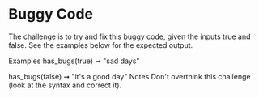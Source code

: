 # Buggy Code

The challenge is to try and fix this buggy code, given the inputs true and false. See the examples below for the expected output.

Examples
has_bugs(true) ➞ "sad days"

has_bugs(false) ➞ "it's a good day"
Notes
Don't overthink this challenge (look at the syntax and correct it).
